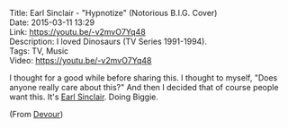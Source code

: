 Title: Earl Sinclair - "Hypnotize" (Notorious B.I.G. Cover)  
Date: 2015-03-11 13:29  
Link: https://youtu.be/-v2mvO7Yq48  
Description: I loved Dinosaurs (TV Series 1991-1994).  
Tags: TV, Music  
Video: https://youtu.be/-v2mvO7Yq48  

I thought for a good while before sharing this. I thought to myself, "Does anyone really care about this?" And then I decided that of course people want this. It's [Earl Sinclair][1]. Doing Biggie.

(From [Devour][2])

[1]: http://muppet.wikia.com/wiki/Earl_Sinclair "Wikipedia: Earl Sinclair"
[2]: http://devour.com/video/earl-sinclair-performs-hypnotize/ "Source post on Devour"